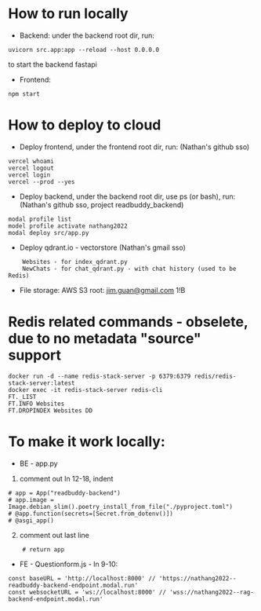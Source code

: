 # How to run locally

- Backend: under the backend root dir, run: 
```
uvicorn src.app:app --reload --host 0.0.0.0
```
to start the backend fastapi

- Frontend:
```
npm start
```

# How to deploy to cloud

- Deploy frontend, under the frontend root dir, run: (Nathan's github sso)
```
vercel whoami
vercel logout
vercel login
vercel --prod --yes
```

- Deploy backend, under the backend root dir, use ps (or bash), run: (Nathan's github sso, project readbuddy_backend)
```
modal profile list
model profile activate nathang2022
modal deploy src/app.py
```

- Deploy qdrant.io - vectorstore (Nathan's gmail sso) 
```
    Websites - for index_qdrant.py
    NewChats - for chat_qdrant.py - with chat history (used to be Redis)
```

- File storage: AWS S3 root: jim.guan@gmail.com 1!B

# Redis related commands - obselete, due to no metadata "source" support

```
docker run -d --name redis-stack-server -p 6379:6379 redis/redis-stack-server:latest
docker exec -it redis-stack-server redis-cli
FT._LIST
FT.INFO Websites
FT.DROPINDEX Websites DD
```

# To make it work locally:

- BE - app.py
1. comment out ln 12-18, indent
```
# app = App("readbuddy-backend")
# app.image = Image.debian_slim().poetry_install_from_file("./pyproject.toml")
# @app.function(secrets=[Secret.from_dotenv()])
# @asgi_app()
````
2. comment out last line
```
    # return app
```
- FE - Questionform.js - ln 9-10:
```
const baseURL = 'http://localhost:8000' // 'https://nathang2022--readbuddy-backend-endpoint.modal.run'
const websocketURL = 'ws://localhost:8000' // 'wss://nathang2022--rag-backend-endpoint.modal.run'
```

